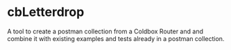# cbLetterdrop
A tool to create a postman collection from a Coldbox Router and and combine it with existing examples and tests already in a postman collection.
